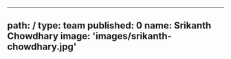 ---
path: /
type: team
published: 0
name: Srikanth Chowdhary
image: 'images/srikanth-chowdhary.jpg'
--------------------------------------
